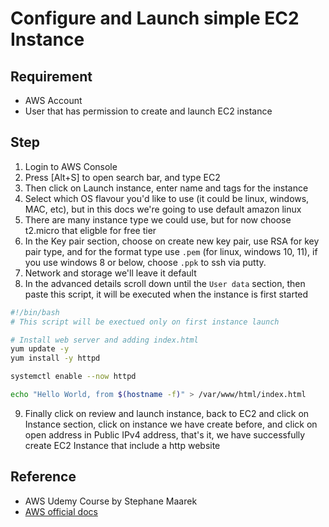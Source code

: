 # Configure and Launch simple EC2 Instance

## Requirement
- AWS Account
- User that has permission to create and launch EC2 instance

## Step

1. Login to AWS Console
2. Press [Alt+S] to open search bar, and type EC2
3. Then click on Launch instance, enter name and tags for the instance
4. Select which OS flavour you'd like to use (it could be linux, windows, MAC, etc), but in this docs we're going to use default amazon linux
5. There are many instance type we could use, but for now choose t2.micro that eligble for free tier
6. In the Key pair section, choose on create new key pair, use RSA for key pair type, and for the format type use `.pem` (for linux, windows 10, 11), if you use windows 8 or below, choose `.ppk` to ssh via putty.
7. Network and storage we'll leave it default
8. In the advanced details scroll down until the `User data` section, then paste this script, it will be executed when the instance is first started

```bash
#!/bin/bash
# This script will be exectued only on first instance launch

# Install web server and adding index.html
yum update -y
yum install -y httpd

systemctl enable --now httpd

echo "Hello World, from $(hostname -f)" > /var/www/html/index.html
```

9. Finally click on review and launch instance, back to EC2 and click on Instance section, click on instance we have create before, and click on open address in Public IPv4 address, that's it, we have successfully create EC2 Instance that include a http website

## Reference

- AWS Udemy Course by Stephane Maarek
- [AWS official docs](https://docs.aws.amazon.com/AWSEC2/latest/UserGuide/EC2_GetStarted.html)